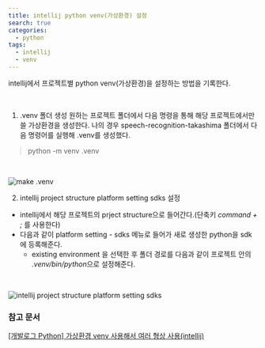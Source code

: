 ```yaml
---
title: intellij python venv(가상환경) 설정
search: true
categories: 
  - python
tags:
  - intellij 
  - venv
---
```

intellij에서 프로젝트별 python venv(가상환경)을 설정하는 방법을 기록한다.

<br />

1. .venv 폴더 생성
원하는 프로젝트 폴더에서 다음 명령을 통해 해당 프로젝트에서만 쓸 가상환경을 생성한다.
나의 경우 speech-recognition-takashima 폴더에서 다음 명령어를 실행해 .venv를 생성했다.
> python -m venv .venv

<br />

![make .venv]({{site.url}}{{site.baseurl}}/assets/images/intellij-python-venv-config/after-python-venv-command.png)

2. intellij project structure platform setting sdks 설정
- intellij에서 해당 프로젝트의 prject structure으로 들어간다.(단축키 _command + ;_ 를 사용한다) 
- 다음과 같이 platform setting - sdks 메뉴로 들어가 새로 생성한 python을 sdk에 등록해준다.
  - existing environment 을 선택한 후 폴더 경로를 다음과 같이 프로젝트 안의 *.venv/bin/python*으로 설정해준다.


<br />

![intellij project structure platform setting sdks]({{site.url}}{{site.baseurl}}/assets/images/intellij-python-venv-config/intellij-project-structure-python-sdk-config.png)


### 참고 문서
[[개발로그 Python] 가상환경 venv 사용해서 여러 형상 사용(intellij)](https://myjamong.tistory.com/285)